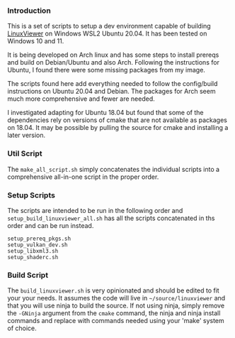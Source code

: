 ### Introduction

This is a set of scripts to setup a dev environment capable of building
[LinuxViewer](https://github.com/CarloWood/linuxviewer) on Windows WSL2
Ubuntu 20.04. It has been tested on Windows 10 and 11.

It is being developed on Arch linux and has some steps to install prereqs
and build on Debian/Ubuntu and also Arch. Following the instructions for
Ubuntu, I found there were some missing packages from my image.

The scripts found here add everything needed to follow the config/build
instructions on Ubuntu 20.04 and Debian. The packages for Arch seem
much more comprehensive and fewer are needed.

I investigated adapting for Ubuntu 18.04 but found that some of the
dependencies rely on versions of cmake that are not available as packages
on 18.04. It may be possible by pulling the source for cmake and installing
a later version.

### Util Script

The `make_all_script.sh` simply concatenates the individual scripts into
a comprehensive all-in-one script in the proper order.

### Setup Scripts

The scripts are intended to be run in the following order and
`setup_build_linuxviewer_all.sh` has all the scripts concatenated in ths order
and can be run instead.

    setup_prereq_pkgs.sh
    setup_vulkan_dev.sh
    setup_libxml3.sh
    setup_shaderc.sh

### Build Script

The `build_linuxviewer.sh` is very opinionated and should be edited to fit your
your needs. It assumes the code will live in `~/source/linuxviewer` and that
you will use ninja to build the source. If not using ninja, simply remove the
`-GNinja` argument from the `cmake` command, the ninja and ninja install commands and replace with commands needed using your 'make' system of choice.
